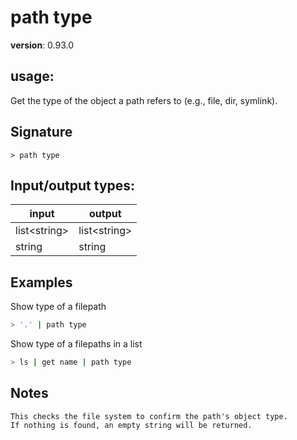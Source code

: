 # path type

**version**: 0.93.0

## **usage**:

Get the type of the object a path refers to (e.g., file, dir, symlink).

## Signature

`> path type `

## Input/output types:

| input          | output         |
| -------------- | -------------- |
| list\<string\> | list\<string\> |
| string         | string         |

## Examples

Show type of a filepath

```bash
> '.' | path type
```

Show type of a filepaths in a list

```bash
> ls | get name | path type
```

## Notes

```text
This checks the file system to confirm the path's object type.
If nothing is found, an empty string will be returned.
```

